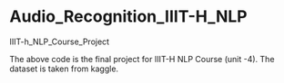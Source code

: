 # Audio_Recognition_IIIT-H_NLP
IIIT-h_NLP_Course_Project

The above code is the final project for IIIT-H NLP Course (unit -4).
The dataset is taken from kaggle.
